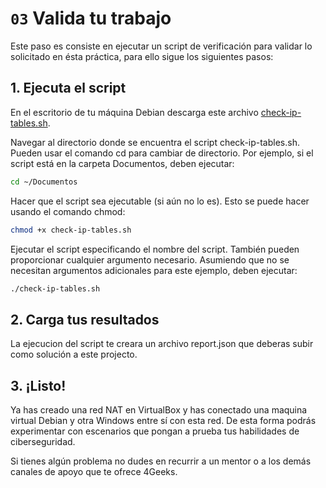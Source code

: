 # `03` Valida tu trabajo

Este paso es consiste en ejecutar un script de verificación para validar lo solicitado en ésta práctica, para ello sigue los siguientes pasos:

## 1. Ejecuta el script

En el escritorio de tu máquina Debian descarga este archivo [check-ip-tables.sh](https://github.com/breatheco-de/iptables-blocking-practice/blob/master/.learn/assets/check-ip-tables.sh).

Navegar al directorio donde se encuentra el script check-ip-tables.sh. Pueden usar el comando cd para cambiar de directorio. Por ejemplo, si el script está en la carpeta Documentos, deben ejecutar:

```sh
cd ~/Documentos
```

Hacer que el script sea ejecutable (si aún no lo es). Esto se puede hacer usando el comando chmod:

```sh
chmod +x check-ip-tables.sh
```

Ejecutar el script especificando el nombre del script. También pueden proporcionar cualquier argumento necesario. Asumiendo que no se necesitan argumentos adicionales para este ejemplo, deben ejecutar:

```sh
./check-ip-tables.sh
```

## 2. Carga tus resultados

La ejecucion del script te creara un archivo report.json que deberas subir como solución a este projecto.

## 3. ¡Listo!

Ya has creado una red NAT en VirtualBox y has conectado una maquina virtual Debian y otra Windows entre sí con esta red. De esta forma podrás experimentar con escenarios que pongan a prueba tus habilidades de ciberseguridad.

Si tienes algún problema no dudes en recurrir a un mentor o a los demás canales de apoyo que te ofrece 4Geeks.
